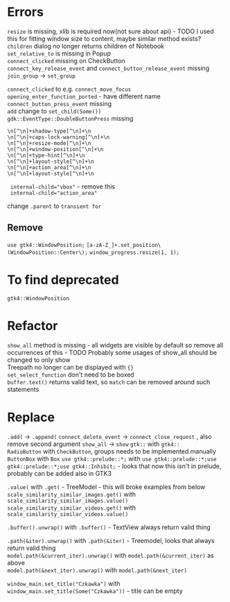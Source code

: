 # Errors

`resize` is missing, xlib is required now(not sure about api) - TODO I used this for fitting window size to content, maybe similar method exists?  
`children` dialog no longer returns children of Notebook  
`set_relative_to` is missing in Popup    
`connect_clicked` missing on CheckButton    
`connect_key_release_event` and `connect_button_release_event` missing  
`join_group` -> `set_group`  

`connect_clicked` to e.g. `connect_move_focus`  
`opening_enter_function_ported` - have different name  
`connect_button_press_event` missing  
`add` change to `set_child(Some())`  
`gdk::EventType::DoubleButtonPress` missing  

`\n[^\n]+shadow-type[^\n]+\n`  
`\n[^\n]+caps-lock-warning[^\n]+\n`  
`\n[^\n]+resize-mode[^\n]+\n`  
`\n[^\n]+window-position[^\n]+\n`  
`\n[^\n]+type-hint[^\n]+\n`  
`\n[^\n]+layout-style[^\n]+\n`  
`\n[^\n]+action_area[^\n]+\n`  
`\n[^\n]+layout-style[^\n]+\n`  

` internal-child="vbox"` - remove this  
` internal-child="action_area"`

change `.parent` to `transient for`
## Remove
`use gtk4::WindowPosition;`
`[a-zA-Z_]+.set_position\(WindowPosition::Center\);`
`window_progress.resize(1, 1);`

# To find deprecated
`gtk4::WindowPosition`

# Refactor
`show_all` method is missing - all widgets are visible by default so remove all occurrences of this - TODO Probably some usages of show_all should be changed to only show  
Treepath no longer can be displayed with `{}`  
`set_select_function` don't need to be boxed  
`buffer.text()` returns valid text, so `match` can be removed around such statements


# Replace
`.add(` -> `.append(`
`connect_delete_event` -> `connect_close_request` , also remove second argument
`show_all` -> `show`
`gtk::` with `gtk4::`  
`RadioButton` with `CheckButton`, groups needs to be implemented manually  
`ButtonBox` with `Box`
`use gtk4::prelude::*;` with `use gtk4::prelude::*;use gtk4::prelude::*;use gtk4::Inhibit;` - looks that now this isn't in prelude, probably can be added also in GTK3

`.value(` with `.get(` - TreeModel - this will broke examples from below  
`scale_similarity_similar_images.get()` with `scale_similarity_similar_images.value()`   
`scale_similarity_similar_videos.get()` with `scale_similarity_similar_videos.value()`

`.buffer().unwrap()` with `.buffer()` - TextView always return valid thing

`.path(&iter).unwrap()` with `.path(&iter)` - Treemodel, looks that always return valid thing  
`model.path(&current_iter).unwrap()` with `model.path(&current_iter)` as above  
`model.path(&next_iter).unwrap()` with `model.path(&next_iter)`

`window_main.set_title("Czkawka")` with `window_main.set_title(Some("Czkawka"))` - title can be empty 